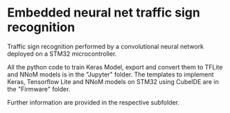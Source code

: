 # Embedded neural net traffic sign recognition
Traffic sign recognition performed by a convolutional neural network deployed on a STM32 microcontroller.


All the python code to train Keras Model, export and convert them to TFLite and NNoM models is in the "Jupyter" folder.
The templates to implement Keras, Tensorflow Lite and NNoM models on STM32 using CubeIDE are in the "Firmware" folder.

Further information are provided in the respective subfolder.
